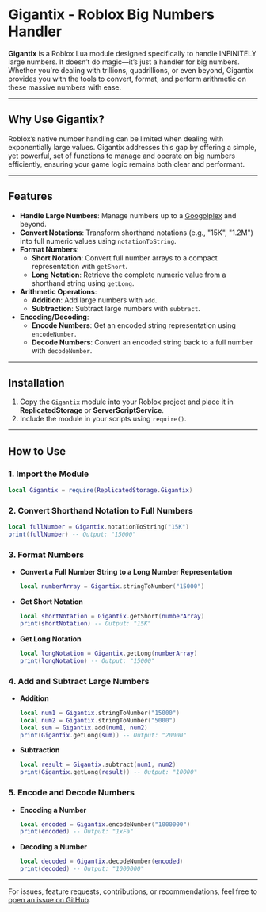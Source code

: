 # Gigantix - Roblox Big Numbers Handler

**Gigantix** is a Roblox Lua module designed specifically to handle INFINITELY large numbers. It doesn’t do magic—it’s just a handler for big numbers. Whether you're dealing with trillions, quadrillions, or even beyond, Gigantix provides you with the tools to convert, format, and perform arithmetic on these massive numbers with ease.

---

## Why Use Gigantix?

Roblox’s native number handling can be limited when dealing with exponentially large values. Gigantix addresses this gap by offering a simple, yet powerful, set of functions to manage and operate on big numbers efficiently, ensuring your game logic remains both clear and performant.

---

## Features
- **Handle Large Numbers**: Manage numbers up to a [Googolplex](https://units.fandom.com/wiki/Prefix_Of_Numbers) and beyond.
- **Convert Notations**: Transform shorthand notations (e.g., "15K", "1.2M") into full numeric values using `notationToString`.
- **Format Numbers**:
  - **Short Notation**: Convert full number arrays to a compact representation with `getShort`.
  - **Long Notation**: Retrieve the complete numeric value from a shorthand string using `getLong`.
- **Arithmetic Operations**:
  - **Addition**: Add large numbers with `add`.
  - **Subtraction**: Subtract large numbers with `subtract`.
- **Encoding/Decoding**:
  - **Encode Numbers**: Get an encoded string representation using `encodeNumber`.
  - **Decode Numbers**: Convert an encoded string back to a full number with `decodeNumber`.

---

## Installation

1. Copy the `Gigantix` module into your Roblox project and place it in **ReplicatedStorage** or **ServerScriptService**.
2. Include the module in your scripts using `require()`.

---

## How to Use

### 1. Import the Module
```lua
local Gigantix = require(ReplicatedStorage.Gigantix)
```

### 2. Convert Shorthand Notation to Full Numbers
```lua
local fullNumber = Gigantix.notationToString("15K")
print(fullNumber) -- Output: "15000"
```

### 3. Format Numbers

- **Convert a Full Number String to a Long Number Representation**
  ```lua
  local numberArray = Gigantix.stringToNumber("15000")
  ```

- **Get Short Notation**
  ```lua
  local shortNotation = Gigantix.getShort(numberArray)
  print(shortNotation) -- Output: "15K"
  ```

- **Get Long Notation**
  ```lua
  local longNotation = Gigantix.getLong(numberArray)
  print(longNotation) -- Output: "15000"
  ```

### 4. Add and Subtract Large Numbers

- **Addition**
  ```lua
  local num1 = Gigantix.stringToNumber("15000")
  local num2 = Gigantix.stringToNumber("5000")
  local sum = Gigantix.add(num1, num2)
  print(Gigantix.getLong(sum)) -- Output: "20000"
  ```

- **Subtraction**
  ```lua
  local result = Gigantix.subtract(num1, num2)
  print(Gigantix.getLong(result)) -- Output: "10000"
  ```

### 5. Encode and Decode Numbers

- **Encoding a Number**
  ```lua
  local encoded = Gigantix.encodeNumber("1000000")
  print(encoded) -- Output: "1xFa"
  ```

- **Decoding a Number**
  ```lua
  local decoded = Gigantix.decodeNumber(encoded)
  print(decoded) -- Output: "1000000"
  ```

---

For issues, feature requests, contributions, or recommendations, feel free to [open an issue on GitHub](https://github.com/DavldMA/Gigantix/issues).

